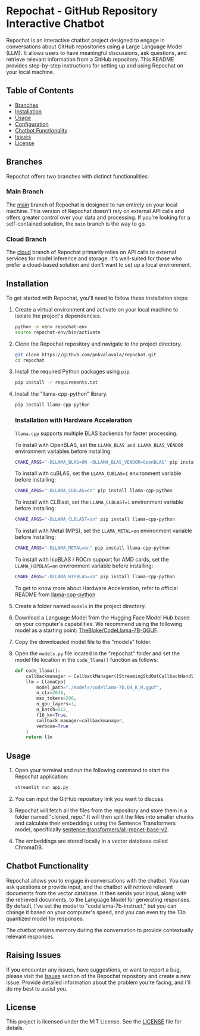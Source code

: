# Repochat - GitHub Repository Interactive Chatbot

Repochat is an interactive chatbot project designed to engage in conversations about GitHub repositories using a Large Language Model (LLM). It allows users to have meaningful discussions, ask questions, and retrieve relevant information from a GitHub repository. This README provides step-by-step instructions for setting up and using Repochat on your local machine.

## Table of Contents

- [Branches](#branches)
- [Installation](#installation)
- [Usage](#usage)
- [Configuration](#configuration)
- [Chatbot Functionality](#chatbot-functionality)
- [Issues](#raising-issues)
- [License](#license)

## Branches

Repochat offers two branches with distinct functionalities:

### Main Branch

The [main](https://github.com/pnkvalavala/repochat) branch of Repochat is designed to run entirely on your local machine. This version of Repochat doesn't rely on external API calls and offers greater control over your data and processing. If you're looking for a self-contained solution, the `main` branch is the way to go.

### Cloud Branch

The [cloud](https://github.com/pnkvalavala/repochat/tree/cloud) branch of Repochat primarily relies on API calls to external services for model inference and storage. It's well-suited for those who prefer a cloud-based solution and don't want to set up a local environment.


## Installation

To get started with Repochat, you'll need to follow these installation steps:

1. Create a virtual environment and activate on your local machine to isolate the project's dependencies.
   ```bash
   python -m venv repochat-env
   source repochat-env/bin/activate
   ```

2. Clone the Repochat repository and navigate to the project directory.
   ```bash
   git clone https://github.com/pnkvalavala/repochat.git
   cd repochat
   ```

3. Install the required Python packages using `pip`.
   ```bash
   pip install -r requirements.txt
   ```

4. Install the "llama-cpp-python" library.
   ```bash
   pip install llama-cpp-python
   ```

   ### Installation with Hardware Acceleration

    `llama.cpp` supports multiple BLAS backends for faster processing.

    To install with OpenBLAS, set the `LLAMA_BLAS and LLAMA_BLAS_VENDOR` environment variables before installing:

    ```bash
    CMAKE_ARGS="-DLLAMA_BLAS=ON -DLLAMA_BLAS_VENDOR=OpenBLAS" pip install llama-cpp-python
    ```

    To install with cuBLAS, set the `LLAMA_CUBLAS=1` environment variable before installing:

    ```bash
    CMAKE_ARGS="-DLLAMA_CUBLAS=on" pip install llama-cpp-python
    ```

    To install with CLBlast, set the `LLAMA_CLBLAST=1` environment variable before installing:

    ```bash
    CMAKE_ARGS="-DLLAMA_CLBLAST=on" pip install llama-cpp-python
    ```

    To install with Metal (MPS), set the `LLAMA_METAL=on` environment variable before installing:

    ```bash
    CMAKE_ARGS="-DLLAMA_METAL=on" pip install llama-cpp-python
    ```

    To install with hipBLAS / ROCm support for AMD cards, set the `LLAMA_HIPBLAS=on` environment variable before installing:

    ```bash
    CMAKE_ARGS="-DLLAMA_HIPBLAS=on" pip install llama-cpp-python
    ```

    To get to know more about Hardware Acceleration, refer to official README from [llama-cpp-python](https://github.com/abetlen/llama-cpp-python)

5. Create a folder named `models` in the project directory.

6. Download a Language Model from the Hugging Face Model Hub based on your computer's capabilities. We recommend using the following model as a starting point: [TheBloke/CodeLlama-7B-GGUF](https://huggingface.co/TheBloke/CodeLlama-7B-GGUF/blob/main/codellama-7b.Q4_K_M.gguf).

7. Copy the downloaded model file to the "models" folder.

8. Open the `models.py` file located in the "repochat" folder and set the model file location in the `code_llama()` function as follows:
   ```python
   def code_llama():
       callbackmanager = CallbackManager([StreamingStdOutCallbackHandler()])
       llm = LlamaCpp(
           model_path="./models/codellama-7b.Q4_K_M.gguf",
           n_ctx=2048,
           max_tokens=200,
           n_gpu_layers=1,
           n_batch=512,
           f16_kv=True,
           callback_manager=callbackmanager,
           verbose=True
       )
       return llm
   ```

## Usage

1. Open your terminal and run the following command to start the Repochat application:
   ```bash
   streamlit run app.py
   ```

2. You can input the GitHub repository link you want to discuss.

3. Repochat will fetch all the files from the repository and store them in a folder named "cloned_repo." It will then split the files into smaller chunks and calculate their embeddings using the Sentence Transformers model, specifically [sentence-transformers/all-mpnet-base-v2](https://huggingface.co/sentence-transformers/all-mpnet-base-v2).

4. The embeddings are stored locally in a vector database called ChromaDB.

## Chatbot Functionality

Repochat allows you to engage in conversations with the chatbot. You can ask questions or provide input, and the chatbot will retrieve relevant documents from the vector database. It then sends your input, along with the retrieved documents, to the Language Model for generating responses. By default, I've set the model to "codellama-7b-instruct," but you can change it based on your computer's speed, and you can even try the 13b quantized model for responses.

The chatbot retains memory during the conversation to provide contextually relevant responses.

## Raising Issues

If you encounter any issues, have suggestions, or want to report a bug, please visit the [Issues](https://github.com/pnkvalavala/repochat/issues) section of the Repochat repository and create a new issue. Provide detailed information about the problem you're facing, and I'll do my best to assist you.

## License

This project is licensed under the MIT License. See the [LICENSE](LICENSE) file for details.